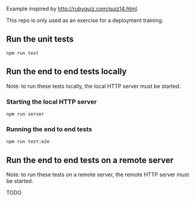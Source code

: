 
Example inspired by <http://rubyquiz.com/quiz14.html>.

This repo is only used as an exercise for a deployment training.

## Run the unit tests

```
npm run test
```

## Run the end to end tests locally

Note: to run these tests locally, the local HTTP server must be started.

### Starting the local HTTP server

```
npm run server
```

### Running the end to end tests

```
npm run test:e2e
```

## Run the end to end tests on a remote server

Note: to run these tests on a remote server, the remote HTTP server must be started.

TODO

